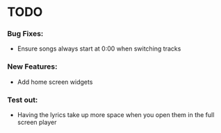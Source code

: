 # TODO

### Bug Fixes:

- Ensure songs always start at 0:00 when switching tracks

### New Features:

- Add home screen widgets

### Test out:

- Having the lyrics take up more space when you open them in the full screen player
